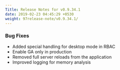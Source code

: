 ```yaml
---
Title: Release Notes for v0.9.34.1
date: 2019-02-23 04:45:29 +0530
weight: 97release-note/v0.9.34.1/
---
```

### Bug Fixes

- Added special handling for desktop mode in RBAC
- Enable GA only in production
- Removed full server reloads from the application
- Improved logging for memory analysis
